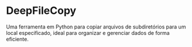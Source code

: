 # DeepFileCopy
Uma ferramenta em Python para copiar arquivos de subdiretórios para um local especificado, ideal para organizar e gerenciar dados de forma eficiente.

